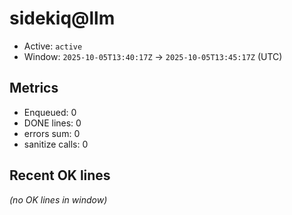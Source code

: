 # sidekiq@llm

- Active: `active`
- Window: `2025-10-05T13:40:17Z` → `2025-10-05T13:45:17Z` (UTC)

## Metrics
- Enqueued: 0
- DONE lines: 0
- errors sum: 0
- sanitize calls: 0

## Recent OK lines
_(no OK lines in window)_
